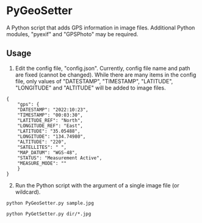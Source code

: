 # PyGeoSetter

A Python script that adds GPS information in image files. Additional Python modules, "pyexif" and "GPSPhoto" may be required.

## Usage

1. Edit the config file, "config.json". Currently, config file name and path are fixed (cannot be changed). While there are many items in the config file, only values of "DATESTAMP", "TIMESTAMP", "LATITUDE", "LONGITUDE" and "ALTITUDE" will be added to  image files.

```
{
    "gps": {
	"DATESTAMP": "2022:10:23",
	"TIMESTAMP": "00:03:30",
	"LATITUDE_REF": "North",
	"LONGITUDE_REF": "East",
	"LATITUDE": "35.05488",
	"LONGITUDE": "134.74980",
	"ALTITUDE": "220",
	"SATELLITES": " ",
	"MAP_DATUM": "WGS-48",
	"STATUS": "Measurement Active",
	"MEASURE_MODE": ""
    }
}
```

2. Run the Python script with the argument of a single image file (or wildcard).

```
python PyGeoSetter.py sample.jpg
```

```
python PyGetSetter.py dir/*.jpg
```
